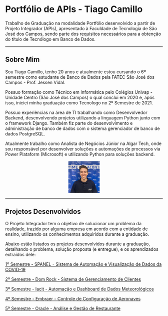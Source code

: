 # Portfólio de APIs - Tiago Camillo

Trabalho de Graduação na modalidade Portfólio desenvolvido a partir de Projeto Integrador (APIs), apresentado à Faculdade de Tecnologia de São José dos Campos, sendo parte dos requisitos necessários para a obtenção do título de Tecnólogo em Banco de Dados.

---

## Sobre Mim

Sou Tiago Camillo, tenho 20 anos e atualmente estou cursando o 6º semestre como estudante de Banco de Dados pela FATEC São José dos Campos - Prof. Jessen Vidal. 

Possuo formação como Técnico em Informática pelo Colégios Univap - Unidade Centro (São José dos Campos) o qual conclui em 2020 e, após isso, iniciei minha graduação como Tecnologo no 2º Semestre de 2021.

Possuo experiências na área de TI trabalhando como Desenvolvedor Backend, desenvolvendo projetos utilizando a linguagem Python junto com o framework Django. Também fiz parte do desenvolvimento e administração de banco de dados com o sistema gerenciador de banco de dados PostgreSQL.

Atualmente trabalho como Analista de Negócios Júnior na Algar Tech, onde sou responsável por desenvolver soluções e automações de processos via Power Plataform (Microsoft) e utilizando Python para soluções backend.


<p align="center">
  <img src="./Projetos/Midia/TiagoCamillo.jfif" width="20%">
</p>

---

## Projetos Desenvolvidos

O Projeto Integrador tem o objetivo de solucionar um problema da realidade, trazido por alguma empresa em acordo com a entidade de ensino, utilizando os conhecimentos adquiridos durante a graduação.

Abaixo estão listados os projetos desenvolvidos durante a graduação, detalhando o problema, solução proposta (e entregue), e os aprendizados extraídos dele:


[1º Semestre - SPANEL - Sistema de Automação e Visualização de Dados da COVID-19 ](https://github.com/tiagocamillo/Portfolio-Banco-de-Dados/blob/develop/Projetos/1%20Semestre.md)

[2º Semestre - Dom Rock - Sistema de Gerenciamento de Clientes](https://github.com/tiagocamillo/Portfolio-Banco-de-Dados/blob/develop/Projetos/2%20Semestre.md)

[3º Semestre - Iacit - Automação e Dashboard de Dados Meteorológicos](https://github.com/tiagocamillo/Portfolio-Banco-de-Dados/blob/develop/Projetos/3%20Semestre.md)

[4º Semestre - Embraer - Controle de Configuração de Aeronaves](https://github.com/tiagocamillo/Portfolio-Banco-de-Dados/blob/develop/Projetos/4%20Semestre.md)

[5º Semestre - Oracle - Análise e Gestão de Restaurante](https://github.com/tiagocamillo/Portfolio-Banco-de-Dados/blob/develop/Projetos/5%20Semestre.md)

